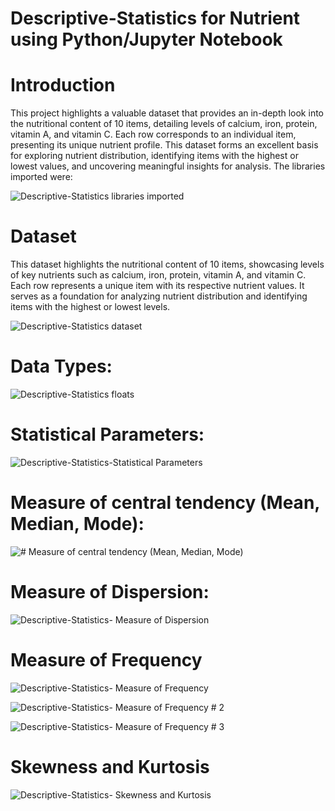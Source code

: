 # Descriptive-Statistics for Nutrient using Python/Jupyter Notebook

# Introduction
This project highlights a valuable dataset that provides an in-depth look into the nutritional content of 10 items, detailing levels of calcium, iron, protein, vitamin A, and vitamin C. Each row corresponds to an individual item, presenting its unique nutrient profile. This dataset forms an excellent basis for exploring nutrient distribution, identifying items with the highest or lowest values, and uncovering meaningful insights for analysis.
The libraries imported were:

 ![Descriptive-Statistics libraries imported](https://github.com/user-attachments/assets/22e55123-1cdf-4ba1-bd7d-b5302c5a9b32)


# Dataset
This dataset highlights the nutritional content of 10 items, showcasing levels of key nutrients such as calcium, iron, protein, vitamin A, and vitamin C. Each row represents a unique item with its respective nutrient values. It serves as a foundation for analyzing nutrient distribution and identifying items with the highest or lowest levels.

![Descriptive-Statistics dataset](https://github.com/user-attachments/assets/8fd878dd-9c2d-4414-8bee-7f47d930f211)

# Data Types:

![Descriptive-Statistics floats](https://github.com/user-attachments/assets/3434089c-68e7-46d1-b759-085d2d4de133)

# Statistical Parameters:

![Descriptive-Statistics-Statistical Parameters](https://github.com/user-attachments/assets/b4771e25-e849-4c03-844e-b9a245685978)

# Measure of central tendency (Mean, Median, Mode):

![# Measure of central tendency (Mean, Median, Mode)](https://github.com/user-attachments/assets/ac474f46-32d0-41fe-87f5-2e934c50bf0d)

# Measure of Dispersion:

![Descriptive-Statistics- Measure of Dispersion](https://github.com/user-attachments/assets/6503343e-b902-488d-ab11-55efec6c38ca)

# Measure of Frequency

![Descriptive-Statistics- Measure of Frequency](https://github.com/user-attachments/assets/b1eedc68-01c4-4730-a807-b13812c4cd53)

![Descriptive-Statistics- Measure of Frequency # 2](https://github.com/user-attachments/assets/ecd63da8-c99b-4e77-a468-ea2844cbf6b1)

![Descriptive-Statistics- Measure of Frequency # 3](https://github.com/user-attachments/assets/53c585d4-aeb0-4ec0-975f-08c6363bb47f)

# Skewness and Kurtosis

![Descriptive-Statistics- Skewness and Kurtosis](https://github.com/user-attachments/assets/bdd6c00c-017d-468e-86f5-6012306a1d3f)

